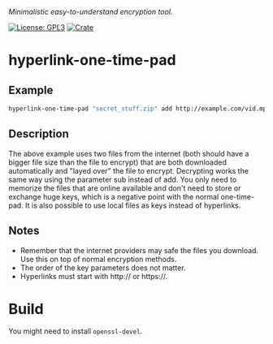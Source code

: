 _Minimalistic easy-to-understand encryption tool._

[![License: GPL3](https://img.shields.io/badge/License-GNU%20GPL-blue)](https://opensource.org/license/gpl-3-0)
[![Crate](https://img.shields.io/crates/v/hyperlink-one-time-pad.svg)](https://crates.io/crates/hyperlink-one-time-pad)

# hyperlink-one-time-pad

## Example

```bash
hyperlink-one-time-pad "secret_stuff.zip" add http://example.com/vid.mp4 http://example.com/data.rar
```

## Description

The above example uses two files from the internet (both should have a bigger file size than the file to encrypt) that are both downloaded automatically and "layed over" the file to encrypt. Decrypting works the same way using the parameter sub instead of add. You only need to memorize the files that are online available and don't need to store or exchange huge keys, which is a negative point with the normal one-time-pad. It is also possible to use local files as keys instead of hyperlinks.

## Notes

- Remember that the internet providers may safe the files you download. Use this on top of normal encryption methods.
- The order of the key parameters does not matter.
- Hyperlinks must start with http:// or https://.

# Build

You might need to install ```openssl-devel```.
